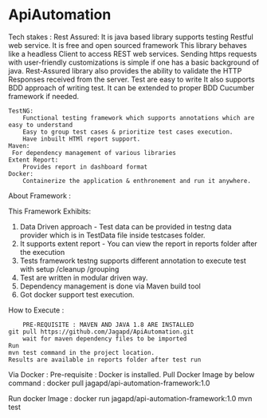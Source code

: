 # ApiAutomation
Tech stakes :
    Rest Assured:
        It is java based library supports testing Restful web service. It is free and open sourced framework
        This library behaves like a headless Client to access REST web services.
        Sending https requests with user-friendly customizations is simple if one has a basic background of java.
        Rest-Assured library also provides the ability to validate the HTTP Responses received from the server.
        Test are easy to write
        It also supports BDD approach of writing test.
        It can be extended to proper BDD Cucumber framework if needed.

    TestNG:
        Functional testing framework which supports annotations which are easy to understand
        Easy to group test cases & prioritize test cases execution.
        Have inbuilt HTMl report support.
    Maven:
     For dependency management of various libraries
    Extent Report:
        Provides report in dashboard format
    Docker:
        Containerize the application & enthronement and run it anywhere.

About Framework :

This Framework Exhibits:

1.  Data Driven approach - Test data can be provided in testng data provider which is in TestData file inside testcases folder.
2.  It supports extent report - You can view the report in reports folder after the execution
3.  Tests framework testng supports different annotation to execute test with setup /cleanup /grouping
4.  Test are written in modular driven way.
5.  Dependency management is done via Maven build tool
6.  Got docker support test execution.

How to Execute :

        PRE-REQUISITE : MAVEN AND JAVA 1.8 ARE INSTALLED
    git pull https://github.com/Jagapd/ApiAutomation.git
        wait for maven dependency files to be imported
    Run
    mvn test command in the project location.
    Results are available in reports folder after test run

Via Docker :
Pre-requisite : Docker is installed.
Pull Docker Image by below command :
docker pull jagapd/api-automation-framework:1.0 
    
  Run docker Image :
    docker run jagapd/api-automation-framework:1.0 mvn test



